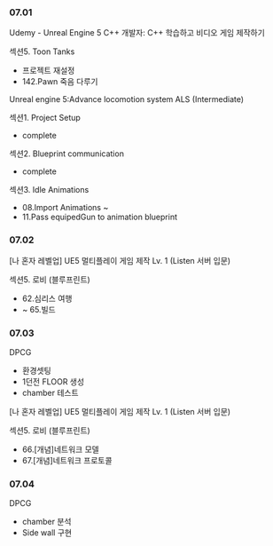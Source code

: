 ### 07.01

Udemy - Unreal Engine 5 C++ 개발자: C++ 학습하고 비디오 게임 제작하기

섹션5. Toon Tanks

- 프로젝트 재설정
- 142.Pawn 죽음 다루기

Unreal engine 5:Advance locomotion system ALS (Intermediate)

섹션1. Project Setup

- complete

섹션2. Blueprint communication

- complete

섹션3. Idle Animations

- 08.Import Animations ~
- 11.Pass equipedGun to animation blueprint

### 07.02

[나 혼자 레벨업] UE5 멀티플레이 게임 제작 Lv. 1 (Listen 서버 입문)

섹션5. 로비 (블루프린트)

- 62.심리스 여행
- ~ 65.빌드

### 07.03

DPCG

- 환경셋팅
- 1던전 FLOOR 생성
- chamber 테스트

[나 혼자 레벨업] UE5 멀티플레이 게임 제작 Lv. 1 (Listen 서버 입문)

섹션5. 로비 (블루프린트)

- 66.[개념]네트워크 모델
- 67.[개념]네트워크 프로토콜

### 07.04

DPCG

- chamber 분석
- Side wall 구현
